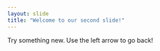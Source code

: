 ```yaml
---
layout: slide
title: "Welcome to our second slide!"
---
```

Try something new.
Use the left arrow to go back!
